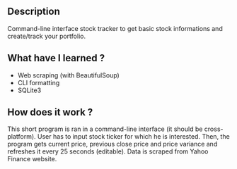 ## Description
Command-line interface stock tracker to get basic stock informations and create/track your portfolio.

## What have I learned ?
- Web scraping (with BeautifulSoup)
- CLI formatting
- SQLite3

## How does it work ?
This short program is ran in a command-line interface (it should be cross-platform). User has to input stock ticker for which he is interested. Then, the program gets current price, previous close price and price variance and refreshes it every 25 seconds (editable). Data is scraped from Yahoo Finance website.
